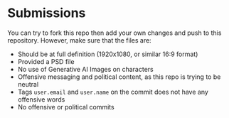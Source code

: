 # Submissions

You can try to fork this repo then add your own changes and push to this repository. However, make sure that the files are:

- Should be at full definition (1920x1080, or similar 16:9 format)
- Provided a PSD file
- No use of Generative AI Images on characters
- Offensive messaging and political content, as this repo is trying to be neutral
- Tags `user.email` and `user.name` on the commit does not have any offensive words
- No offensive or political commits